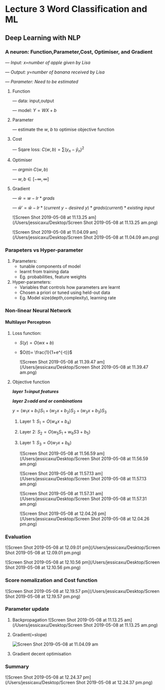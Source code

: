 # Lecture 3 Word Classification and ML

## Deep Learning with NLP

### A neuron: Function,Parameter,Cost, Optimiser, and Gradient

*— Input: x=number of apple given by Lisa*

*— Output: y=number of banana received by Lisa*

*— Parameter: Need to be estimated*

1. Function

   — data: input,output

   — model: $Y=WX+b$

2. Parameter

   — estimate the $w$, $b$ to optimise objective function

3. Cost

   — Sqare loss: $C(w,b)=\sum(y_n-\hat{y}_n)^2$

4. Optimiser

   — $arg min \ C(w,b)$

   — $w,b \in [-\infty,\infty ]$

5. Gradient

   — $\hat{w}=w-lr*grads​$

   —  $\hat{w} '=\hat{w}-lr*(current \ y-desired \ y)*grads(current)*existing \ input$

   ![Screen Shot 2019-05-08 at 11.13.25 am](/Users/jessicaxu/Desktop/Screen Shot 2019-05-08 at 11.13.25 am.png)

   ![Screen Shot 2019-05-08 at 11.04.09 am](/Users/jessicaxu/Desktop/Screen Shot 2019-05-08 at 11.04.09 am.png)

### Parapeters vs Hyper-parameter

1. Parameters:
   - tunable components of model
   - learnt from training data
   - Eg. probabilities, feature weights  
2. Hyper-parameters:
   - Variables that controls how parameters are learnt
   - Chosen a priori or tuned using held-out data
   - Eg. Model size(depth,complexity), learning rate

### Non-linear Neural Network

#### Multilayer Perceptron

1. Loss function:

   - $S(y)=O(wx+b)$

   - $O(t)= \frac{1}{1+e^{-t}}$

     ![Screen Shot 2019-05-08 at 11.39.47 am](/Users/jessicaxu/Desktop/Screen Shot 2019-05-08 at 11.39.47 am.png)

2. Objective function

   ***layer 1=input features***

   ***layer 2=add and or combinations***

   $y=(w_1x+b_1)S_1+(w_2x+b_2)S_2+(w_3x+b_3)S_3$

   1. Layer 1: $S_1=O(w_4x+b_4)​$

   2. Layer 2: $S_2=O(w_5S_1+w_6S3+b_5)$

   3. Layer 1: $S_3=O(w_7x+b_6)$

      ![Screen Shot 2019-05-08 at 11.56.59 am](/Users/jessicaxu/Desktop/Screen Shot 2019-05-08 at 11.56.59 am.png)

      ![Screen Shot 2019-05-08 at 11.57.13 am](/Users/jessicaxu/Desktop/Screen Shot 2019-05-08 at 11.57.13 am.png)

      ![Screen Shot 2019-05-08 at 11.57.31 am](/Users/jessicaxu/Desktop/Screen Shot 2019-05-08 at 11.57.31 am.png)

      ![Screen Shot 2019-05-08 at 12.04.26 pm](/Users/jessicaxu/Desktop/Screen Shot 2019-05-08 at 12.04.26 pm.png)

### Evaluation

![Screen Shot 2019-05-08 at 12.09.01 pm](/Users/jessicaxu/Desktop/Screen Shot 2019-05-08 at 12.09.01 pm.png)

![Screen Shot 2019-05-08 at 12.10.56 pm](/Users/jessicaxu/Desktop/Screen Shot 2019-05-08 at 12.10.56 pm.png)

### Score nomalization and Cost function 

![Screen Shot 2019-05-08 at 12.19.57 pm](/Users/jessicaxu/Desktop/Screen Shot 2019-05-08 at 12.19.57 pm.png)

### Parameter update

1. Backpropagation ![Screen Shot 2019-05-08 at 11.13.25 am](/Users/jessicaxu/Desktop/Screen Shot 2019-05-08 at 11.13.25 am.png)

2. Gradient(=slope)

   ![Screen Shot 2019-05-08 at 11.04.09 am](/Users/jessicaxu/Desktop/Screen%20Shot%202019-05-08%20at%2011.04.09%20am.png)

3. Gradient decent optimisation

### Summary

![Screen Shot 2019-05-08 at 12.24.37 pm](/Users/jessicaxu/Desktop/Screen Shot 2019-05-08 at 12.24.37 pm.png)



